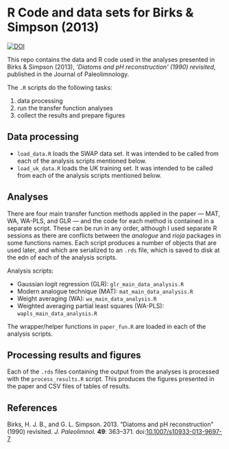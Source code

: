 # R Code and data sets for Birks & Simpson (2013)

[![DOI](https://zenodo.org/badge/169605728.svg)](https://zenodo.org/badge/latestdoi/169605728)

This repo contains the data and R code used in the analyses presented in Birks &amp; Simpson (2013), *'Diatoms and pH reconstruction' (1990) revisited*, published in the Journal of Paleolimnology.

The `.R` scripts do the following tasks:

1. data processing
2. run the transfer function analyses
3. collect the results and prepare figures

## Data processing

* `load_data.R` loads the SWAP data set. It was intended to be called from each of the analysis scripts mentioned below.
* `load_uk_data.R` loads the UK training set. It was intended to be called from each of the analysis scripts mentioned below.

## Analyses

There are four main transfer function methods applied in the paper &mdash; MAT, WA, WA-PLS, and GLR &mdash; and the code for each method is contained in a separate script. These can be run in any order, although I used separate R sessions as there are conflicts between the *analogue* and *rioja* packages in some functions names. Each script produces a number of objects that are used later, and which are serialized to an `.rds` file, which is saved to disk at the edn of each of the analysis scripts.

Analysis scripts:

* Gaussian logit regression (GLR): `glr_main_data_analysis.R`
* Modern analogue technique (MAT): `mat_main_data_analysis.R`
* Weight averaging (WA): `wa_main_data_analysis.R`
* Weighted averaging partial least squares (WA-PLS): `wapls_main_data_analysis.R`

The wrapper/helper functions in `paper_fun.R` are loaded in each of the analysis scripts.

## Processing results and figures

Each of the `.rds` files containing the output from the analyses is processed with the `process_results.R` script. This produces the figures presented in the paper and CSV files of tables of results.

## References

Birks, H. J. B., and G. L. Simpson. 2013. “Diatoms and pH reconstruction” (1990) revisited. *J. Paleolimnol.* **49**: 363–371. doi:[10.1007/s10933-013-9697-7](https://doi.org/10.1007/s10933-013-9697-7)
